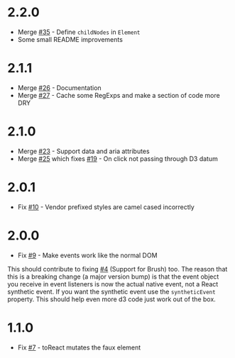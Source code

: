 # 2.2.0

 * Merge [#35](https://github.com/Olical/react-faux-dom/pull/35) - Define `childNodes` in `Element`
 * Some small README improvements

# 2.1.1

 * Merge [#26](https://github.com/Olical/react-faux-dom/pull/26) - Documentation
 * Merge [#27](https://github.com/Olical/react-faux-dom/pull/27) - Cache some RegExps and make a section of code more DRY

# 2.1.0

 * Merge [#23](https://github.com/Olical/react-faux-dom/pull/23) - Support data and aria attributes
 * Merge [#25](https://github.com/Olical/react-faux-dom/pull/25) which fixes [#19](https://github.com/Olical/react-faux-dom/issues/19) - On click not passing through D3 datum

# 2.0.1

 * Fix [#10](https://github.com/Olical/react-faux-dom/issues/10) - Vendor prefixed styles are camel cased incorrectly

# 2.0.0

 * Fix [#9](https://github.com/Olical/react-faux-dom/issues/9) - Make events work like the normal DOM

This should contribute to fixing [#4](https://github.com/Olical/react-faux-dom/issues/4) (Support for Brush) too. The reason that this is a breaking change (a major version bump) is that the event object you receive in event listeners is now the actual native event, not a React synthetic event. If you want the synthetic event use the `syntheticEvent` property. This should help even more d3 code just work out of the box.

# 1.1.0

 * Fix [#7](https://github.com/Olical/react-faux-dom/issues/7) - toReact mutates the faux element
